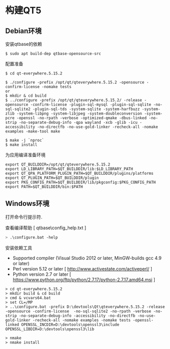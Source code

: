 # 构建QT5
## Debian环境

安装qtbase的依赖
```
$ sudo apt build-dep qtbase-opensource-src
```

配置准备
```
$ cd qt-everywhere.5.15.2

$ ./configure -prefix /opt/qt/qteverywhere.5.15.2 -opensource -confirm-license -nomake tests
or
$ mkdir & cd build
$ ../configure -prefix /opt/qt/qteverywhere.5.15.2/ -release -opensource -confirm-license -plugin-sql-mysql -plugin-sql-sqlite -no-sql-sqlite2 -plugin-sql-tds -system-sqlite -system-harfbuzz -system-zlib -system-libpng -system-libjpeg -system-doubleconversion -system-pcre -openssl -no-rpath -verbose -optimized-qmake -dbus-linked -no-strip -no-separate-debug-info -qpa wayland -xcb -glib -icu -accessibility -no-directfb -no-use-gold-linker -recheck-all -nomake examples -make-tool make

$ make -j `nproc`
$ make install
```

为应用编译准备环境
```
export QT_BUILDDIR=/opt/qt/qteverywhere.5.15.2
export LD_LIBRARY_PATH=$QT_BUILDDIR/lib:$LD_LIBRARY_PATH
export QT_QPA_PLATFORM_PLUGIN_PATH=$QT_BUILDDIR/plugins/platforms
export QT_PLUGIN_PATH=$QT_BUILDDIR/plugin
export PKG_CONFIG_PATH=$QT_BUILDDIR/lib/pkgconfig:$PKG_CONFIG_PATH
export PATH=$QT_BUILDDIR/bin:$PATH
```

## Windows环境

打开命令行提示符.

查看编译帮助 [ qtbase\config_help.txt ]

```bash
> .\configure.bat -help
```

安装依赖工具

* Supported compiler (Visual Studio 2012 or later, MinGW-builds gcc 4.9 or later)
* Perl version 5.12 or later   [ http://www.activestate.com/activeperl/ ]
* Python version 2.7 or later  [ https://www.python.org/ftp/python/2.7.17/python-2.7.17.amd64.msi ]

```
> cd qt-everywhere.5.15.2
> mkdir build & cd build
> cmd & vcvars64.bat
> set CL=/MP
> ..\configure.bat -prefix D:\devtools\Qt\qteverywhere.5.15.2 -release -opensource -confirm-license  -no-sql-sqlite2 -no-rpath -verbose -no-strip -no-separate-debug-info -accessibility -no-directfb -no-use-gold-linker -recheck-all -nomake examples -nomake tests -openssl-linked OPENSSL_INCDIR=D:\devtools\openssl3\include OPENSSL_LIBDIR=D:\devtools\openssl3\lib

> nmake
> nmake install
```
